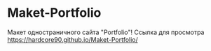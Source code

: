 # Maket-Portfolio

Макет одностраничного сайта "Portfolio"!
Ссылка для просмотра https://hardcore90.github.io/Maket-Portfolio/

